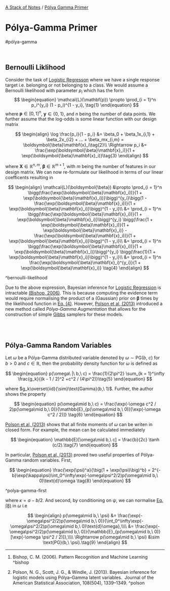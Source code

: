 [A Stack of Notes](a-stack-of-notes) / [Pólya Gamma Primer](polya-gamma-primer)


# Pólya-Gamma Primer

#pólya-gamma

<br>

## Bernoulli Liklihood

Consider the task of [Logistic Regresson](logistic-regression) where we have a single response target i.e. belonging or not belonging to a class. We would assume a Bernoulli likelihood with parameter $p_i$ which has the form
$$
\begin{equation}
	\mathcal{L}(\mathbf{p}) \propto \prod_{i = 1}^n p_i^{y_i} (1 - p_i)^{1 - y_i}, \tag{1}
\end{equation}
$$
where $\mathbf{p}\in[0,1]^n$, $\mathbf{y}\in\{0,\ 1\}$, and $n$ being the number of data points. We further assume that the log-odds is some linear function with our design matrix

$$
\begin{align}
	\log \frac{p_i}{1 - p_i} &= \beta_0 + \beta_1x_{i,1} + \beta_2x_{i2} + ... + \beta_mx_{i,m} = \boldsymbol{\beta}\mathbf{x}_i\tag{2}\\
	\Rightarrow p_i &= \frac{\exp(\boldsymbol{\beta}\mathbf{x}_i)}{1 + \exp(\boldsymbol{\beta}\mathbf{x}_i)}\tag{3}
\end{align}
$$

where $\mathbf{X}\in\mathbb{R}^{n,m}$, $\boldsymbol{\beta}\in\mathbb{R}^{m + 1}$, with $m$ being the number of features in our design matrix. We can now re-formulate our likelihood in terms of our linear coefficents resulting in

$$
\begin{align}
	\mathcal{L}(\boldsymbol{\beta}) &\propto \prod_{i = 1}^n \bigg(\frac{\exp(\boldsymbol{\beta}\mathbf{x}_i))}{1 + \exp(\boldsymbol{\beta}\mathbf{x}_i))}\bigg)^{y_i}\bigg(1 - \frac{\exp(\boldsymbol{\beta}\mathbf{x}_i))}{1 + \exp(\boldsymbol{\beta}\mathbf{x}_i)}\bigg)^{1 - y_i}\\
	&= \prod_{i = 1}^n \bigg(\frac{\exp(\boldsymbol{\beta}\mathbf{x}_i))}{1 + \exp(\boldsymbol{\beta}\mathbf{x}_i)}\bigg)^{y_i} \bigg(\frac{1 + \exp(\boldsymbol{\beta}\mathbf{x}_i)}{1 + \exp(\boldsymbol{\beta}\mathbf{x}_i)} - \frac{\exp(\boldsymbol{\beta}\mathbf{x}_i))}{1 + \exp(\boldsymbol{\beta}\mathbf{x}_i)}\bigg)^{1 - y_i}\\
	&= \prod_{i = 1}^n \bigg(\frac{\exp(\boldsymbol{\beta}\mathbf{x}_i))}{1 + \exp(\boldsymbol{\beta}\mathbf{x}_i)}\bigg)^{y_i} \bigg(\frac{1}{1 + \exp(\boldsymbol{\beta}\mathbf{x}_i)}\bigg)^{1 - y_i}\\
	&= \prod_{i = 1}^n \frac{\exp(\boldsymbol{\beta}\mathbf{x}_i)^{y_i}}{1 + \exp(\boldsymbol{\beta}\mathbf{x}_i)} \tag{4}
\end{align}
$$

^bernoulli-likelihood

Due to the above expression, Bayesian inference for [Logistic Regression](logistic-regression) is intractable [(Bishop, 2006)](#^bishop).  This is because computing the evidence term would require normalising the product of a (Gaussian) prior on $\boldsymbol{\beta}$ times by the likelihood function in [Eq. (4)](#^bernoulli-likelihood). However, [Polson et al, (2013)](#^polson) introduced a new method called *Pólya-Gamma Augmentation* that allows for the construction of simple [Gibbs](gibbs-sampling) samplers for these models.

<br><br>

## Pólya-Gamma Random Variables

Let $\omega$ be a Pólya-Gamma distributed variable denoted by $\omega\sim\text{PG}(b,\ c)$ for $b > 0$ and $c\in\mathbb{R}$, then the probability density function for $\omega$ is defined as

$$
\begin{equation}
	p(\omega\ |\ b,\ c) = \frac{1}{2\pi^2} \sum_{k = 1}^\infty \frac{g_k}{(k - 1 / 2)^2 +c^2 / (4\pi^2)}\tag{5}
\end{equation}
$$

where $g_k\overset{iid}{\sim}\text{Gamma}(b,\ 1)$. Further, the author shows the property

$$
\begin{equation}
	p(\omega\mid b,\ c) = \frac{\exp(-\omega c^2 / 2)p(\omega\mid b,\ 0)}{\mathbb{E}_{p(\omega\mid b,\ 0)}[\exp(-\omega c^2 / 2)]} \tag{6}
\end{equation}
$$


[Polson et al, (2013)](#^polson) shows that all finite moments of $\omega$ can be writen in closed form. For example, the mean can be calculated immediately

$$
\begin{equation}
	\mathbb{E}[\omega\mid b,\ c] = \frac{b}{2c} \tanh (c/2).\tag{7}
\end{equation}
$$

In particular, [Polson et al, (2013)](#^polson) proved two useful properties of Pólya-Gamma random variables. First,

$$
\begin{equation}
	\frac{\exp(\psi)^a}{\big(1 + \exp(\psi)\big)^b} = 2^{-b}\exp(\kappa\psi)\int_0^\infty\exp(-\omega\psi^2/2)p(\omega\mid b,\ 0)\text{d}\omega \tag{8}
\end{equation}
$$

^polya-gamma-first

where $\kappa = a - b/2$. And second, by conditioning on $\psi$, we can normalise [Eq. (8)](#^polya-gamma-first) in $\omega$ i.e

$$
\begin{align}
	p(\omega\mid b,\ \psi) &= \frac{\exp(-\omega\psi^2/2)p(\omega\mid b,\ 0)}{\int_0^\infty\exp(-\omega\psi^2/2)p(\omega\mid b,\ 0)\text{d}\omega},\\\\
	&= \frac{\exp(-\omega\psi^2/2)p(\omega\mid b,\ 0)}{\mathbb{E}_{p(\omega\mid b,\ 0)}[\exp(-\omega \psi^2 / 2)]},\\\\
	\Rightarrow p(\omega\mid b,\ \psi) &\sim \text{PG}(b,\ \psi).\tag{9}
\end{align}
$$

---

1.  Bishop, C. M. (2006). Pattern Recognition and Machine Learning
 ^bishop
 
2. Polson, N. G., Scott, J. G., & Windle, J. (2013). Bayesian inference for logistic models using Pólya–Gamma latent variables.  Journal of the American Statistical Association, 108(504), 1339–1349. ^polson
